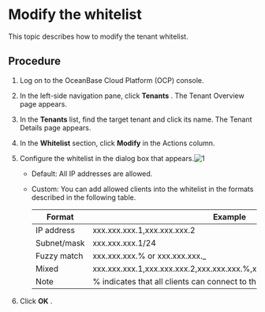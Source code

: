 Modify the whitelist
=========================================

This topic describes how to modify the tenant whitelist.

Procedure
------------------------------

1. Log on to the OceanBase Cloud Platform (OCP) console.



2. In the left-side navigation pane, click **Tenants** . The Tenant Overview page appears.



3. In the **Tenants** list, find the target tenant and click its name. The Tenant Details page appears.



4. In the **Whitelist** section, click **Modify** in the Actions column.



5. Configure the whitelist in the dialog box that appears.![1](https://help-static-aliyun-doc.aliyuncs.com/assets/img/en-US/5304306461/p399557.png)

   * Default: All IP addresses are allowed.



   * Custom: You can add allowed clients into the whitelist in the formats described in the following table.



     |   Format    |                           Example                           |
     |-------------|-------------------------------------------------------------|
     | IP address  | xxx.xxx.xxx.1,xxx.xxx.xxx.2                                     |
     | Subnet/mask | xxx.xxx.xxx.1/24                                               |
     | Fuzzy match | xxx.xxx.xxx.% or xxx.xxx.xxx._                                    |
     | Mixed       | xxx.xxx.xxx.1,xxx.xxx.xxx.2,xxx.xxx.xxx.%,xxx.xxx.xxx._,xxx.xxx.xxx.1/24 |
     | Note        | % indicates that all clients can connect to this tenant.    |






6. Click **OK** .




